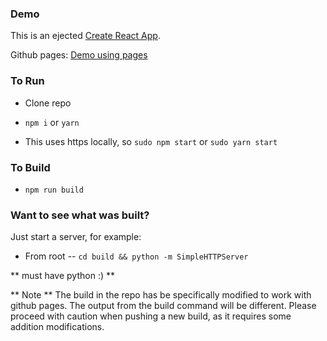 ### Demo

This is an ejected [Create React App](https://github.com/facebook/create-react-app).

Github pages: [Demo using pages](https://alan-cruz2.github.io/demo/build/index.html)

### To Run

- Clone repo

- `npm i` or `yarn`
- This uses https locally, so `sudo npm start` or `sudo yarn start`

### To Build

- `npm run build`

### Want to see what was built?

Just start a server, for example:

- From root -- `cd build && python -m SimpleHTTPServer`

** must have python :) **


** Note **
The build in the repo has be specifically modified to work with github pages. The output from the build command will be different. Please proceed with caution when pushing a new build, as it requires some addition modifications.
